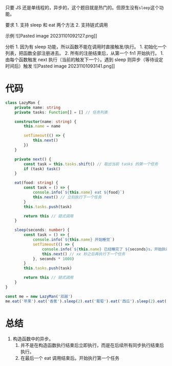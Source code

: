 只要 JS 还是单线程的，异步的，这个题目就是热门的。但原生没有`sleep`这个功能。

要求
	1. 支持 sleep 和 eat 两个方法
	2. 支持链式调用

示例
![[Pasted image 20231101092127.png]]

分析
	1. 因为有 sleep 功能，所以函数不能在调用时直接触发/执行。
		1. 初始化一个列表，把函数全部注册进去。
		2. 所有的注册结束后，从第一个 fn1 开始执行。
			1. 由每个函数触发 next 执行（当前的触发下一个）。遇到 sleep 则异步（等待设定时间后）触发
![[Pasted image 20231101093141.png]]


# 代码
```ts
class LazyMan {
    private name: string
    private tasks: Function[] = [] // 任务列表

    constructor(name: string) {
        this.name = name

        setTimeout(() => {
            this.next()
        })
    }

    private next() {
        const task = this.tasks.shift() // 取出当前 tasks 的第一个任务
        if (task) task()
    }

    eat(food: string) {
        const task = () => {
            console.info(`${this.name} eat ${food}`)
            this.next() // 立刻执行下一个任务
        }
        this.tasks.push(task)

        return this // 链式调用
    }

    sleep(seconds: number) {
        const task = () => {
            console.info(`${this.name} 开始睡觉`)
            setTimeout(() => {
                console.info(`${this.name} 已经睡完了 ${seconds}s，开始执行下一个任务`)
                this.next() // xx 秒之后再执行下一个任务
            }, seconds * 1000)
        }
        this.tasks.push(task)

        return this // 链式调用
    }
}

const me = new LazyMan('双越')
me.eat('苹果').eat('香蕉').sleep(2).eat('葡萄').eat('西瓜').sleep(2).eat('橘子')

```
# 总结
1. 构造函数中的异步。
	1. 并不是在构造函数执行结束后立即执行，而是在后续所有同步执行结束后执行。
	2. 在最后一个 eat 调用结束后。开始执行第一个任务

